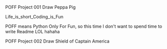 POFF Project 001 Draw Peppa Pig 

Life_is_short_Coding_is_Fun

POFF means Python Only For Fun, so this time I don't want to spend time to write Readme LOL hahaha


POFF Project 002 Draw Shield of Captain America
